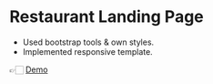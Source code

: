# Restaurant Landing Page

- Used bootstrap tools & own styles.
- Implemented responsive template.

👉🏻 [Demo](https://yaninatrekhleb.github.io/restaurant-website/)